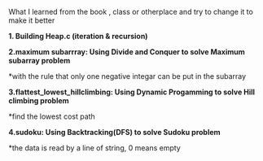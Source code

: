 
What I learned from the book , class or otherplace and try to change it to make it better

<b>1. Building Heap.c (iteration & recursion)</b>


<b> 2.maximum subarrray: Using Divide and Conquer to solve Maximum subarray problem</b>

*with the rule that only one negative integar can be put in the subarray


<b> 3.flattest_lowest_hillclimbing: Using Dynamic Progamming to solve Hill climbing problem</b>

*find the lowest cost path

<b> 4.sudoku: Using Backtracking(DFS) to solve Sudoku problem</b>

*the data is read by a line of string, 0 means empty
